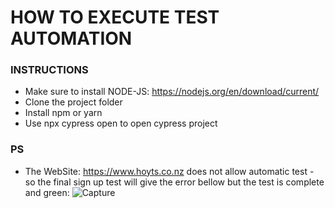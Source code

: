 # HOW TO EXECUTE TEST AUTOMATION

### INSTRUCTIONS

- Make sure to install NODE-JS: https://nodejs.org/en/download/current/
- Clone the project folder
- Install npm or yarn
- Use npx cypress open to open cypress project

### PS
- The WebSite: https://www.hoyts.co.nz does not allow automatic test - so the final sign up test will give the error bellow but the test is complete and green:
  ![Capture](https://github.com/carolaine-viana/testes-automatizados/assets/65136543/7b37f70f-50c6-42a5-827a-e42a01bbd32b)
  
